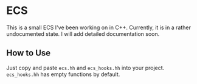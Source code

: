 # ECS
This is a small ECS I've been working on in C++. Currently, it is in a rather undocumented state. I will add detailed documentation soon.

## How to Use
Just copy and paste `ecs.hh` and `ecs_hooks.hh` into your project. `ecs_hooks.hh` has empty functions by default.
